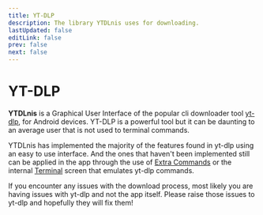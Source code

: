 ```yaml
---
title: YT-DLP
description: The library YTDLnis uses for downloading.
lastUpdated: false
editLink: false
prev: false
next: false
---
```


# YT-DLP

**YTDLnis** is a Graphical User Interface of the popular cli downloader tool [yt-dlp](https://github.com/yt-dlp/yt-dlp), for Android devices.
YT-DLP is a powerful tool but it can be daunting to an average user that is not used to terminal commands.

YTDLnis has implemented the majority of the features found in yt-dlp using an easy to use interface. And the ones that haven't been implemented still can be applied in the app through the use of [Extra Commands](/docs/guides/extra-commands) or the internal [Terminal](/docs/guides/terminal) screen that emulates yt-dlp commands.

If you encounter any issues with the download process, most likely you are having issues with yt-dlp and not the app itself. Please raise those issues to yt-dlp and hopefully they will fix them!
